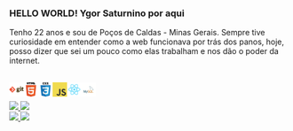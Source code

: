 ### HELLO WORLD! Ygor Saturnino por aqui 
Tenho 22 anos e sou de Poços de Caldas - Minas Gerais. Sempre tive curiosidade em entender como a web funcionava por trás dos panos, hoje, posso dizer que sei um pouco como elas trabalham e nos dão o poder da internet.

 
<div style="display: inline_block"><br>
    <img align="left" alt="Git" width="26px" src="https://raw.githubusercontent.com/github/explore/80688e429a7d4ef2fca1e82350fe8e3517d3494d/topics/git/git.png" />
    <img align="left" alt="HTML5" width="26px" src="https://raw.githubusercontent.com/github/explore/80688e429a7d4ef2fca1e82350fe8e3517d3494d/topics/html/html.png" />
    <img align="left" alt="CSS3" width="26px" src="https://raw.githubusercontent.com/github/explore/80688e429a7d4ef2fca1e82350fe8e3517d3494d/topics/css/css.png" />
    <img align="left" alt="JavaScript" width="26px" src="https://raw.githubusercontent.com/github/explore/80688e429a7d4ef2fca1e82350fe8e3517d3494d/topics/javascript/javascript.png" />
    <img align="left" alt="React" width="26px" src="https://raw.githubusercontent.com/github/explore/80688e429a7d4ef2fca1e82350fe8e3517d3494d/topics/react/react.png" />
    <img align="left" alt="MySQL" width="26px" src="https://raw.githubusercontent.com/github/explore/80688e429a7d4ef2fca1e82350fe8e3517d3494d/topics/mysql/mysql.png" />
</div>

<br />
<br />

<div>
  <a href="https://github.com/YgorSaturnino">
  <img height="180em" src="https://github-readme-stats.vercel.app/api?username=YgorSaturnino&show_icons=true&theme=gotham&include_all_commits=true&count_private=true"/>
  <img height="180em" src="https://github-readme-stats.vercel.app/api/top-langs/?username=YgorSaturnino&layout=compact&langs_count=7&theme=gotham"/>
</div>

<div>
  </a> 
    <a href = "mailto:ygorsaturnino@gmail.com"><img src="https://img.shields.io/badge/-Gmail-%23333?style=for-the-badge&logo=gmail&logoColor=white" target="_blank">
  </a>
    <a href="https://www.linkedin.com/in/ygorsaturnino/" target="_blank"><img src="https://img.shields.io/badge/-LinkedIn-%230077B5?style=for-the-badge&logo=linkedin&logoColor=white" target="_blank">
  </a>
</div> 
